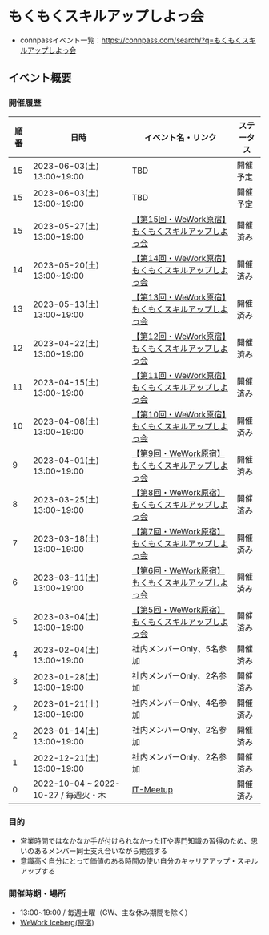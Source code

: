 # もくもくスキルアップしよっ会
 - connpassイベント一覧：https://connpass.com/search/?q=もくもくスキルアップしよっ会

## イベント概要

### 開催履歴

| 順番 | 日時 | イベント名・リンク | ステータス |
| -- | -- | -- | -- | 
| 15 | 2023-06-03(土) 13:00~19:00 | TBD | 開催予定 |
| 15 | 2023-06-03(土) 13:00~19:00 | TBD | 開催予定 |
| 15 | 2023-05-27(土) 13:00~19:00 | [【第15回・WeWork原宿】もくもくスキルアップしよっ会](https://github.com/QENEST/mokumoku-skillup-meetup/blob/main/docs/【第15回・WeWork原宿】もくもくスキルアップしよっ会_20230527.md) | 開催済み |
| 14 | 2023-05-20(土) 13:00~19:00 | [【第14回・WeWork原宿】もくもくスキルアップしよっ会](https://github.com/QENEST/mokumoku-skillup-meetup/blob/main/docs/【第14回・WeWork原宿】もくもくスキルアップしよっ会_20230520.md) | 開催済み |
| 13 | 2023-05-13(土) 13:00~19:00 | [【第13回・WeWork原宿】もくもくスキルアップしよっ会](https://github.com/QENEST/mokumoku-skillup-meetup/blob/main/docs/【第13回・WeWork原宿】もくもくスキルアップしよっ会_20230513.md) | 開催済み |
| 12 | 2023-04-22(土) 13:00~19:00 | [【第12回・WeWork原宿】もくもくスキルアップしよっ会](https://github.com/QENEST/mokumoku-skillup-meetup/blob/main/docs/【第12回・WeWork原宿】もくもくスキルアップしよっ会_20230422.md) | 開催済み|
| 11 | 2023-04-15(土) 13:00~19:00 | [【第11回・WeWork原宿】もくもくスキルアップしよっ会](https://github.com/QENEST/mokumoku-skillup-meetup/blob/main/docs/【第11回・WeWork原宿】もくもくスキルアップしよっ会_20230415.md) | 開催済み|
| 10 | 2023-04-08(土) 13:00~19:00 | [【第10回・WeWork原宿】もくもくスキルアップしよっ会](https://github.com/QENEST/mokumoku-skillup-meetup/blob/main/docs/【第10回・WeWork原宿】もくもくスキルアップしよっ会_20230408.md) | 開催済み|
| 9 | 2023-04-01(土) 13:00~19:00 | [【第9回・WeWork原宿】もくもくスキルアップしよっ会](https://github.com/QENEST/mokumoku-skillup-meetup/blob/main/docs/【第9回・WeWork原宿】もくもくスキルアップしよっ会_20230401.md) | 開催済み|
| 8 | 2023-03-25(土) 13:00~19:00 | [【第8回・WeWork原宿】もくもくスキルアップしよっ会](https://github.com/QENEST/mokumoku-skillup-meetup/blob/main/docs/【第8回・WeWork原宿】もくもくスキルアップしよっ会_20230325.md) | 開催済み|
| 7 | 2023-03-18(土) 13:00~19:00 | [【第7回・WeWork原宿】もくもくスキルアップしよっ会](https://github.com/QENEST/mokumoku-skillup-meetup/blob/main/docs/【第7回・WeWork原宿】もくもくスキルアップしよっ会_20230318.md) | 開催済み|
| 6 | 2023-03-11(土) 13:00~19:00 | [【第6回・WeWork原宿】もくもくスキルアップしよっ会](https://github.com/QENEST/mokumoku-skillup-meetup/blob/main/docs/【第6回・WeWork原宿】もくもくスキルアップしよっ会_20230311.md) | 開催済み|
| 5 | 2023-03-04(土) 13:00~19:00 | [【第5回・WeWork原宿】もくもくスキルアップしよっ会](https://github.com/QENEST/mokumoku-skillup-meetup/blob/main/docs/【第5回・WeWork原宿】もくもくスキルアップしよっ会_20230304.md) | 開催済み|
| 4 | 2023-02-04(土) 13:00~19:00 | 社内メンバーOnly、5名参加 | 開催済み|
| 3 | 2023-01-28(土) 13:00~19:00 | 社内メンバーOnly、2名参加 | 開催済み|
| 2 | 2023-01-21(土) 13:00~19:00 | 社内メンバーOnly、4名参加 | 開催済み|
| 2 | 2023-01-14(土) 13:00~19:00 | 社内メンバーOnly、2名参加 | 開催済み|
| 1 | 2022-12-21(土) 13:00~19:00 | 社内メンバーOnly、2名参加 | 開催済み|
| 0 | 2022-10-04 ~ 2022-10-27 / 毎週火・木 | [IT-Meetup](https://sites.google.com/view/qcells-it-meetup104-1027) | 開催済み|

### 目的
 - 営業時間ではなかなか手が付けられなかったITや専門知識の習得のため、思いのあるメンバー同士支え合いながら勉強する
 - 意識高く自分にとって価値のある時間の使い自分のキャリアアップ・スキルアップする

### 開催時期・場所
 - 13:00~19:00 / 毎週土曜（GW、主な休み期間を除く）
 - [WeWork Iceberg(原宿)](https://weworkjpn.com/location/tokyo/shibuya-aoyama-area/iceberg)
